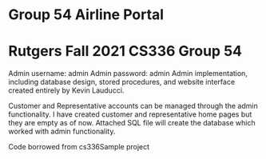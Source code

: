# Group 54 Airline Portal
# Rutgers Fall 2021 CS336 Group 54

Admin username: admin
Admin password: admin
Admin implementation, including database design, stored procedures, 
and website interface created entirely by Kevin Lauducci.

Customer and Representative accounts can be managed through the admin functionality.
I have created customer and representative home pages but they are empty as of now.
Attached SQL file will create the database which worked with admin functionality.

Code borrowed from cs336Sample project
